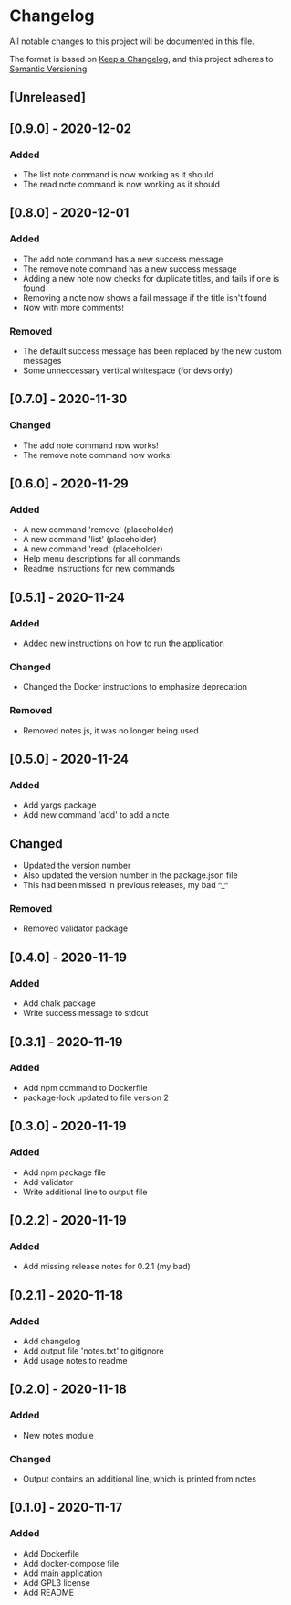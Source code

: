 # Changelog
All notable changes to this project will be documented in this file.

The format is based on [Keep a Changelog](https://keepachangelog.com/en/1.0.0/),
and this project adheres to [Semantic Versioning](https://semver.org/spec/v2.0.0.html).

## [Unreleased]

## [0.9.0] - 2020-12-02
### Added
- The list note command is now working as it should
- The read note command is now working as it should

## [0.8.0] - 2020-12-01
### Added
- The add note command has a new success message
- The remove note command has a new success message
- Adding a new note now checks for duplicate titles, and fails if one is found
- Removing a note now shows a fail message if the title isn't found
- Now with more comments!

### Removed
- The default success message has been replaced by the new custom messages
- Some unneccessary vertical whitespace (for devs only)

## [0.7.0] - 2020-11-30
### Changed
- The add note command now works!
- The remove note command now works!

## [0.6.0] - 2020-11-29
### Added
- A new command 'remove' (placeholder)
- A new command 'list' (placeholder)
- A new command 'read' (placeholder)
- Help menu descriptions for all commands
- Readme instructions for new commands

## [0.5.1] - 2020-11-24
### Added
- Added new instructions on how to run the application

### Changed
- Changed the Docker instructions to emphasize deprecation

### Removed
- Removed notes.js, it was no longer being used

## [0.5.0] - 2020-11-24
### Added
- Add yargs package
- Add new command 'add' to add a note

## Changed
- Updated the version number
- Also updated the version number in the package.json file
- This had been missed in previous releases, my bad ^_^

### Removed
- Removed validator package

## [0.4.0] - 2020-11-19
### Added
- Add chalk package
- Write success message to stdout

## [0.3.1] - 2020-11-19
### Added
- Add npm command to Dockerfile
- package-lock updated to file version 2

## [0.3.0] - 2020-11-19
### Added
- Add npm package file
- Add validator
- Write additional line to output file

## [0.2.2] - 2020-11-19
### Added
- Add missing release notes for 0.2.1 (my bad)

## [0.2.1] - 2020-11-18
### Added
- Add changelog
- Add output file 'notes.txt' to gitignore
- Add usage notes to readme

## [0.2.0] - 2020-11-18
### Added
- New notes module

### Changed
- Output contains an additional line, which is printed from notes

## [0.1.0] - 2020-11-17
### Added
- Add Dockerfile
- Add docker-compose file
- Add main application
- Add GPL3 license
- Add README